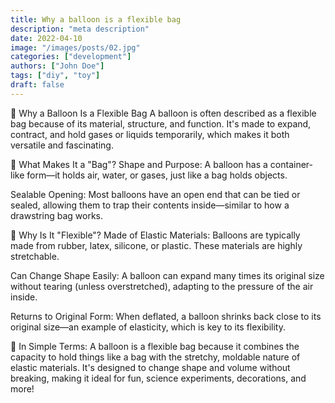 ```yaml
---
title: Why a balloon is a flexible bag
description: "meta description"
date: 2022-04-10
image: "/images/posts/02.jpg"
categories: ["development"]
authors: ["John Doe"]
tags: ["diy", "toy"]
draft: false
---
```


🎈 Why a Balloon Is a Flexible Bag
A balloon is often described as a flexible bag because of its material, structure, and function. It's made to expand, contract, and hold gases or liquids temporarily, which makes it both versatile and fascinating.

📌 What Makes It a "Bag"?
Shape and Purpose: A balloon has a container-like form—it holds air, water, or gases, just like a bag holds objects.

Sealable Opening: Most balloons have an open end that can be tied or sealed, allowing them to trap their contents inside—similar to how a drawstring bag works.

📌 Why Is It "Flexible"?
Made of Elastic Materials: Balloons are typically made from rubber, latex, silicone, or plastic. These materials are highly stretchable.

Can Change Shape Easily: A balloon can expand many times its original size without tearing (unless overstretched), adapting to the pressure of the air inside.

Returns to Original Form: When deflated, a balloon shrinks back close to its original size—an example of elasticity, which is key to its flexibility.

📘 In Simple Terms:
A balloon is a flexible bag because it combines the capacity to hold things like a bag with the stretchy, moldable nature of elastic materials. It's designed to change shape and volume without breaking, making it ideal for fun, science experiments, decorations, and more!

